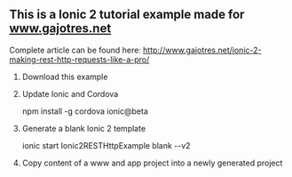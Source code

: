 ## This is a Ionic 2 tutorial example made for www.gajotres.net

Complete article can be found here: http://www.gajotres.net/ionic-2-making-rest-http-requests-like-a-pro/

1. Download this example

2. Update Ionic and Cordova

    npm install -g cordova ionic@beta

3. Generate a blank Ionic 2 template

    ionic start Ionic2RESTHttpExample blank --v2

4. Copy content of a www and app project into a newly generated project